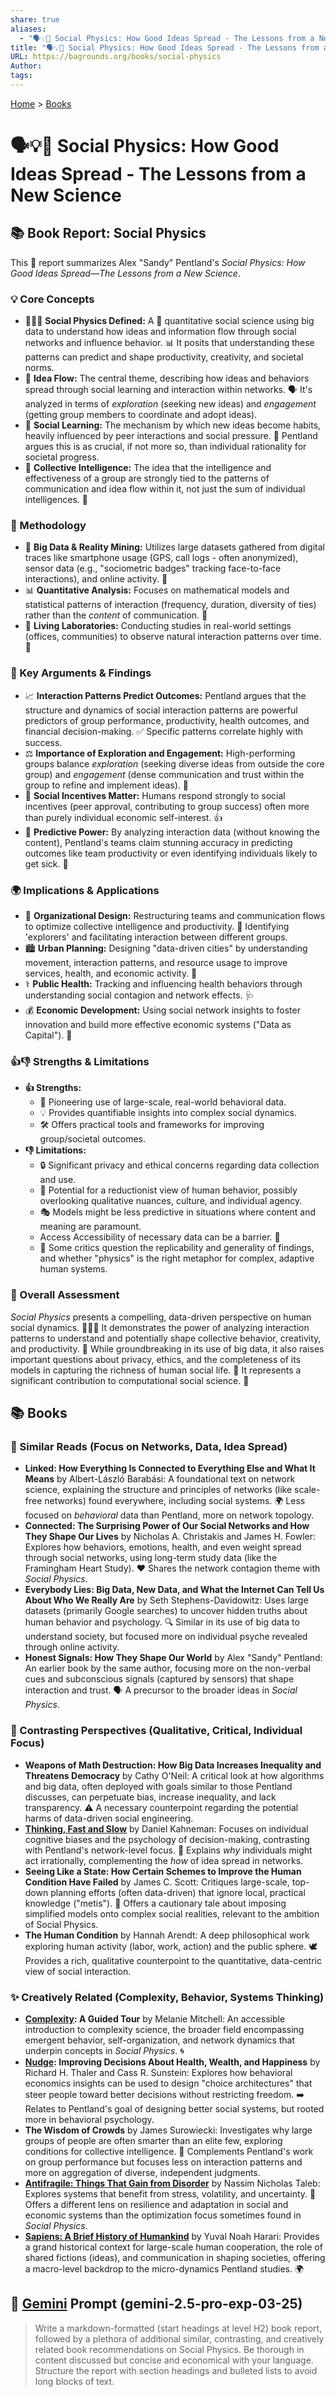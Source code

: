 ```yaml
---
share: true
aliases:
  - "🗣️💡🦠 Social Physics: How Good Ideas Spread - The Lessons from a New Science"
title: "🗣️💡🦠 Social Physics: How Good Ideas Spread - The Lessons from a New Science"
URL: https://bagrounds.org/books/social-physics
Author: 
tags: 
---
```

[Home](../index.md) > [Books](./index.md)  
# 🗣️💡🦠 Social Physics: How Good Ideas Spread - The Lessons from a New Science  
## 📚 Book Report: Social Physics  
This 📝 report summarizes Alex "Sandy" Pentland's *Social Physics: How Good Ideas Spread—The Lessons from a New Science*.  
  
### 💡 Core Concepts  
  
* 🧑‍🤝‍🧑 **Social Physics Defined:** A 🧮 quantitative social science using big data to understand how ideas and information flow through social networks and influence behavior. 📊 It posits that understanding these patterns can predict and shape productivity, creativity, and societal norms.  
* 🌊 **Idea Flow:** The central theme, describing how ideas and behaviors spread through social learning and interaction within networks. 🗣️ It's analyzed in terms of *exploration* (seeking new ideas) and *engagement* (getting group members to coordinate and adopt ideas).  
* 🧠 **Social Learning:** The mechanism by which new ideas become habits, heavily influenced by peer interactions and social pressure. 🤝 Pentland argues this is as crucial, if not more so, than individual rationality for societal progress.  
* 🏢 **Collective Intelligence:** The idea that the intelligence and effectiveness of a group are strongly tied to the patterns of communication and idea flow within it, not just the sum of individual intelligences. 🧠  
  
### 🔬 Methodology  
  
* 💾 **Big Data & Reality Mining:** Utilizes large datasets gathered from digital traces like smartphone usage (GPS, call logs - often anonymized), sensor data (e.g., "sociometric badges" tracking face-to-face interactions), and online activity. 📱  
* 📊 **Quantitative Analysis:** Focuses on mathematical models and statistical patterns of interaction (frequency, duration, diversity of ties) rather than the *content* of communication. 🔢  
* 🧪 **Living Laboratories:** Conducting studies in real-world settings (offices, communities) to observe natural interaction patterns over time. 🏢  
  
### 🔑 Key Arguments & Findings  
  
* 📈 **Interaction Patterns Predict Outcomes:** Pentland argues that the structure and dynamics of social interaction patterns are powerful predictors of group performance, productivity, health outcomes, and financial decision-making. ✅ Specific patterns correlate highly with success.  
* ⚖️ **Importance of Exploration and Engagement:** High-performing groups balance *exploration* (seeking diverse ideas from outside the core group) and *engagement* (dense communication and trust within the group to refine and implement ideas). 🤝  
* 🎁 **Social Incentives Matter:** Humans respond strongly to social incentives (peer approval, contributing to group success) often more than purely individual economic self-interest. 👍  
* 🔮 **Predictive Power:** By analyzing interaction data (without knowing the content), Pentland's teams claim stunning accuracy in predicting outcomes like team productivity or even identifying individuals likely to get sick. 🎯  
  
### 🌍 Implications & Applications  
  
* 🏢 **Organizational Design:** Restructuring teams and communication flows to optimize collective intelligence and productivity. 🤝 Identifying 'explorers' and facilitating interaction between different groups.  
* 🏙️ **Urban Planning:** Designing "data-driven cities" by understanding movement, interaction patterns, and resource usage to improve services, health, and economic activity. 🚦  
* ⚕️ **Public Health:** Tracking and influencing health behaviors through understanding social contagion and network effects. 🩺  
* 💰 **Economic Development:** Using social network insights to foster innovation and build more effective economic systems ("Data as Capital"). 🚀  
  
### 👍👎 Strengths & Limitations  
  
* **👍 Strengths:**  
    * 🥇 Pioneering use of large-scale, real-world behavioral data.  
    * 💡 Provides quantifiable insights into complex social dynamics.  
    * 🛠️ Offers practical tools and frameworks for improving group/societal outcomes.  
* **👎 Limitations:**  
    * 🔒 Significant privacy and ethical concerns regarding data collection and use.  
    * 🤖 Potential for a reductionist view of human behavior, possibly overlooking qualitative nuances, culture, and individual agency.  
    * 🎭 Models might be less predictive in situations where content and meaning are paramount.  
    * Access Accessibility of necessary data can be a barrier. 🚧  
    * 🤔 Some critics question the replicability and generality of findings, and whether "physics" is the right metaphor for complex, adaptive human systems.  
  
### 🎯 Overall Assessment  
  
*Social Physics* presents a compelling, data-driven perspective on human social dynamics. 🧑‍🤝‍🧑 It demonstrates the power of analyzing interaction patterns to understand and potentially shape collective behavior, creativity, and productivity. 🚀 While groundbreaking in its use of big data, it also raises important questions about privacy, ethics, and the completeness of its models in capturing the richness of human social life. 📖 It represents a significant contribution to computational social science. 🧮  
  
## 📚 Books  
  
### 🔗 Similar Reads (Focus on Networks, Data, Idea Spread)  
  
* **Linked: How Everything Is Connected to Everything Else and What It Means** by Albert-László Barabási: A foundational text on network science, explaining the structure and principles of networks (like scale-free networks) found everywhere, including social systems. 🌍 Less focused on *behavioral* data than Pentland, more on network topology.  
* **Connected: The Surprising Power of Our Social Networks and How They Shape Our Lives** by Nicholas A. Christakis and James H. Fowler: Explores how behaviors, emotions, health, and even weight spread through social networks, using long-term study data (like the Framingham Heart Study). ❤️ Shares the network contagion theme with *Social Physics*.  
* **Everybody Lies: Big Data, New Data, and What the Internet Can Tell Us About Who We Really Are** by Seth Stephens-Davidowitz: Uses large datasets (primarily Google searches) to uncover hidden truths about human behavior and psychology. 🔍 Similar in its use of big data to understand society, but focused more on individual psyche revealed through online activity.  
* **Honest Signals: How They Shape Our World** by Alex "Sandy" Pentland: An earlier book by the same author, focusing more on the non-verbal cues and subconscious signals (captured by sensors) that shape interaction and trust. 🗣️ A precursor to the broader ideas in *Social Physics*.  
  
### 🧐 Contrasting Perspectives (Qualitative, Critical, Individual Focus)  
  
* **Weapons of Math Destruction: How Big Data Increases Inequality and Threatens Democracy** by Cathy O'Neil: A critical look at how algorithms and big data, often deployed with goals similar to those Pentland discusses, can perpetuate bias, increase inequality, and lack transparency. ⚠️ A necessary counterpoint regarding the potential harms of data-driven social engineering.  
* **[Thinking, Fast and Slow](./thinking-fast-and-slow.md)** by Daniel Kahneman: Focuses on individual cognitive biases and the psychology of decision-making, contrasting with Pentland's network-level focus. 🧠 Explains *why* individuals might act irrationally, complementing the *how* of idea spread in networks.  
* **Seeing Like a State: How Certain Schemes to Improve the Human Condition Have Failed** by James C. Scott: Critiques large-scale, top-down planning efforts (often data-driven) that ignore local, practical knowledge ("metis"). 🌳 Offers a cautionary tale about imposing simplified models onto complex social realities, relevant to the ambition of Social Physics.  
* **The Human Condition** by Hannah Arendt: A deep philosophical work exploring human activity (labor, work, action) and the public sphere. 🕊️ Provides a rich, qualitative counterpoint to the quantitative, data-centric view of social interaction.  
  
### ✨ Creatively Related (Complexity, Behavior, Systems Thinking)  
  
* **[Complexity](./complexity.md): A Guided Tour** by Melanie Mitchell: An accessible introduction to complexity science, the broader field encompassing emergent behavior, self-organization, and network dynamics that underpin concepts in *Social Physics*. 🌀  
* **[Nudge](./nudge.md): Improving Decisions About Health, Wealth, and Happiness** by Richard H. Thaler and Cass R. Sunstein: Explores how behavioral economics insights can be used to design "choice architectures" that steer people toward better decisions without restricting freedom. ➡️ Relates to Pentland's goal of designing better social systems, but rooted more in behavioral psychology.  
* **The Wisdom of Crowds** by James Surowiecki: Investigates why large groups of people are often smarter than an elite few, exploring conditions for collective intelligence. 🧠 Complements Pentland's work on group performance but focuses less on interaction patterns and more on aggregation of diverse, independent judgments.  
* **[Antifragile: Things That Gain from Disorder](./antifragile-things-that-gain-from-disorder.md)** by Nassim Nicholas Taleb: Explores systems that benefit from stress, volatility, and uncertainty. 💪 Offers a different lens on resilience and adaptation in social and economic systems than the optimization focus sometimes found in *Social Physics*.  
* **[Sapiens: A Brief History of Humankind](./sapiens-a-brief-history-of-humankind.md)** by Yuval Noah Harari: Provides a grand historical context for large-scale human cooperation, the role of shared fictions (ideas), and communication in shaping societies, offering a macro-level backdrop to the micro-dynamics Pentland studies. 🌍  
  
## 💬 [Gemini](../software/gemini.md) Prompt (gemini-2.5-pro-exp-03-25)  
> Write a markdown-formatted (start headings at level H2) book report, followed by a plethora of additional similar, contrasting, and creatively related book recommendations on Social Physics. Be thorough in content discussed but concise and economical with your language. Structure the report with section headings and bulleted lists to avoid long blocks of text.